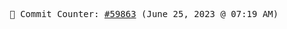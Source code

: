 <p align="center">
    <samp>
        📮 Commit Counter: <a href="https://github.com/Javascript-void0/Javascript-void0/commits/main">#59863</a> (June 25, 2023 @ 07:19 AM)
    </samp>
</p>
